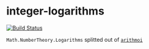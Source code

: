 # integer-logarithms

[![Build Status](https://travis-ci.org/Bodigrim/integer-logarithms.svg?branch=master)](https://travis-ci.org/Bodigrim/integer-logarithms)

`Math.NumberTheory.Logarithms` splitted out of [`arithmoi`](http://hackage.haskell.org/package/arithmoi)
